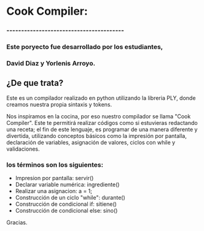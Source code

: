 # Cook Compiler:
### ----------------------------------------
### Este poryecto fue desarrollado por los estudiantes,
### David Diaz y Yorlenis Arroyo.

## ¿De que trata?
Este es un compilador realizado en python utilizando la libreria PLY,
donde creamos nuestra propia sintaxis y tokens.

Nos inspiramos en la cocina, por eso nuestro compilador se llama "Cook Compiler".
Este te permitirá realizar códigos como si estuvieras redactando una receta;
el fin de este lenguaje, es programar de una manera diferente y divertida,
utilizando conceptos básicos como la impresión por pantalla, declaración de variables, 
asignación de valores, ciclos con while y validaciones.

### los términos son los siguientes:
- Impresion por pantalla: servir()
- Declarar variable numérica: ingrediente()
- Realizar una asignacion: a = 1;
- Construcción de un ciclo "while": durante()
- Construcción de condicional if: sitiene()
- Construcción de condicional else: sino()

Gracias. 
